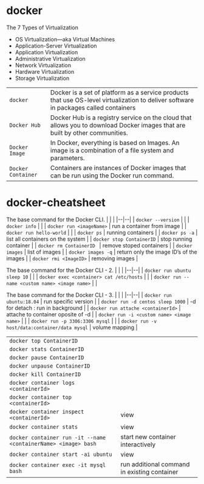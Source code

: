 
# docker

The 7 Types of Virtualization
	
 - OS Virtualization—aka Virtual Machines
 - Application-Server Virtualization
 - Application Virtualization
 - Administrative Virtualization
 - Network Virtualization
 - Hardware Virtualization
 - Storage Virtualization

|  |  |
|--|--|
| `docker` | Docker is a set of platform as a service products that use OS-level virtualization to deliver software in packages called containers |
| `Docker Hub` | Docker Hub is a registry service on the cloud that allows you to download Docker images that are built by other communities. |
| `Docker Image` | In Docker, everything is based on Images. An image is a combination of a file system and parameters. |
| `Docker Container` | Containers are instances of Docker images that can be run using the Docker run command. |
# docker-cheatsheet
The base command for the Docker CLI.
|  |  |
|--|--|
| `docker --version` |  |
| `docker info` |  |
| `docker run <imageName>` | run a container from image |
| `docker run hello-world` |  |
| `docker ps` | running containers |
| `docker ps -a` | list all containers on the system |
| `docker stop ContainerID` | stop running container |
| `docker rm ContainerID ` | remove stoped containers |
| `docker images` | list of  images |
| `docker images -q` | return only the image ID’s of the images |
| `docker rmi <ImageID>` | removing  images |

The base command for the Docker CLI - 2.
|  |  |
|--|--|
| `docker run ubuntu sleep 10` |  |
| `docker exec <container> cat /etc/hosts` |  |
| `docker run --name <custom name> <image name>` |  |

The base command for the Docker CLI - 3.
|  |  |
|--|--|
| `docker run ubuntu:18.04` | run specific version |
| `docker run -d centos sleep 1000` | -d for detach : run in background |
| `docker run attache <containerId>` | attache to container oposite of -d |
| `docker run -i <custom name> <image name>` |  | 
| `docker run -p 3306:3306 mysql` |  |
| `docker run -v host/data:container/data mysql` | volume mapping |

|  |  |
|--|--|
| `docker top ContainerID` |  |
| `docker stats ContainerID ` |  |
| `docker pause ContainerID ` | |
| `docker unpause ContainerID` | |
| `docker kill ContainerID` | |
| `docker container logs <containerId>` | |
| `docker container top <containerId>` | |
| `docker container inspect <containerId>` | view  |
| `docker container stats` | view  |
| `docker container run -it --name <containerName> <image> bash` | start new container interactively  |
| `docker container start -ai ubuntu` | view  |
| `docker container exec -it mysql bash` | run additional command in existing container  |

